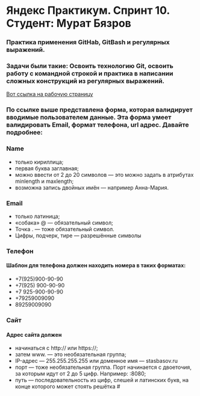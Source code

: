 # Яндекс Практикум. Спринт 10. Студент: Мурат Бязров

### Практика применения GitHab, GitBash и регулярных выражений.
### Задачи были такие: Освоить технологию Git, освоить работу с командной строкой и практика в написании сложных конструкций из регулярных выражений. 
[Вот ссылка на рабочую страницу](https://muratbyazrov.github.io/Sprint10/)
### По ссылке выше представлена форма, которая валидирует вводимые пользователем данные. Эта форма умеет валидировать Email, формат телефона, url адрес. Давайте подробнее:
 
### Name
- только кириллица;
- первая буква заглавная;
- можно ввести от 2 до 20 символов — это можно задать в атрибутах minlength и maxlength;
- возможна запись двойных имён — например Анна-Мария. 

### Email
- только латиница;
- «собака» @ — обязательный символ;
- Точка . — тоже обязательный символ.
- Цифры, подчерк, тире — разрешённые символы

### Телефон
#### Шаблон для телефона должен находить номера в таких форматах:
- +7(925)900-90-90
- +7(925) 900-90-90
- +7 925-900-90-90
- +79259009090
- 89259009090

### Сайт
#### Адрес сайта должен
- начинаться с http:// или https://;
- затем www. — это необязательная группа;
- IP-адрес — 255.255.255.255 или доменное имя — stasbasov.ru
- порт — тоже необязательная группа. Порт начинается с двоеточия, за которым идут от 2 до 5 цифр. Например: :8080;
- путь — последовательность из цифр, слешей и латинских букв, на конце которого может стоять решётка #
